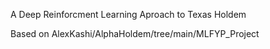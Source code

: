 A Deep Reinforcment Learning Aproach to Texas Holdem

Based on AlexKashi/AlphaHoldem/tree/main/MLFYP_Project
